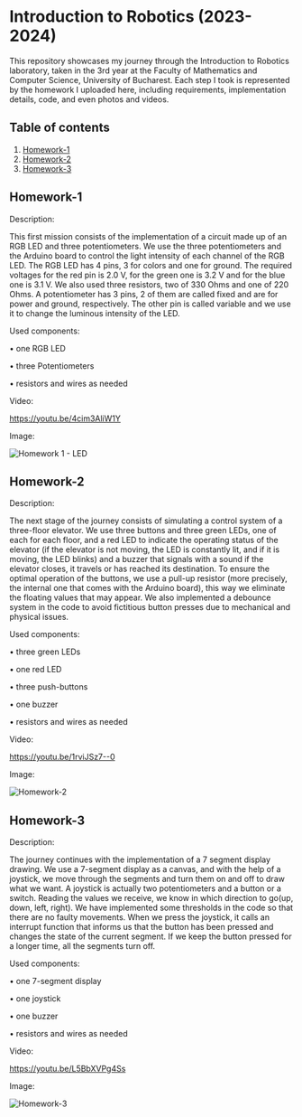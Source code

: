 # Introduction to Robotics (2023-2024)

This repository showcases my journey through the Introduction to Robotics laboratory, taken in the 3rd year at the Faculty of Mathematics and Computer Science, University of Bucharest. Each step I took is represented by the homework I uploaded here, including requirements, implementation details, code, and even photos and videos.

## Table of contents
1. [Homework-1](#Homework-1)
2. [Homework-2](#Homework-2)
3. [Homework-3](#Homework-3)


## Homework-1 
Description:

This first mission consists of the implementation of a circuit made up of an RGB LED and three potentiometers. We use the three potentiometers and the Arduino board to control the light intensity of each channel of the RGB LED. The RGB LED has 4 pins, 3 for colors and one for ground. The required voltages for the red pin is 2.0 V, for the green one is 3.2 V and for the blue one is 3.1 V. We also used three resistors, two of 330 Ohms and one of 220 Ohms. A potentiometer has 3 pins, 2 of them are called fixed and are for power and ground, respectively. The other pin is called variable and we use it to change the luminous intensity of the LED.

Used components:

  • one RGB LED
  
  • three Potentiometers
  
  • resistors and wires as needed

Video:

https://youtu.be/4cim3AliW1Y

Image:

![Homework 1 - LED](https://github.com/Bucovina/IntroductionToRobotics/assets/103101131/aa76264f-ad25-488d-8ab5-d9fdcbd73bad)

## Homework-2
Description:

The next stage of the journey consists of simulating a control system of a three-floor elevator. We use three buttons and three green LEDs, one of each for each floor, and a red LED to indicate the operating status of the elevator (if the elevator is not moving, the LED is constantly lit, and if it is moving, the LED blinks) and a buzzer that signals with a sound if the elevator closes, it travels or has reached its destination. To ensure the optimal operation of the buttons, we use a pull-up resistor (more precisely, the internal one that comes with the Arduino board), this way we eliminate the floating values ​​that may appear. We also implemented a debounce system in the code to avoid fictitious button presses due to mechanical and physical issues.

Used components:

  • three green LEDs
  
  • one red LED
  
  • three push-buttons
  
  • one buzzer
  
  • resistors and wires as needed

Video:

https://youtu.be/1rviJSz7--0

Image:

![Homework-2](https://github.com/Bucovina/IntroductionToRobotics/assets/103101131/17556593-1c23-4703-b2fb-9b95cbfefa66)

## Homework-3
Description:

The journey continues with the implementation of a 7 segment display drawing. We use a 7-segment display as a canvas, and with the help of a joystick, we move through the segments and turn them on and off to draw what we want. A joystick is actually two potentiometers and a button or a switch. Reading the values ​​we receive, we know in which direction to go(up, down, left, right). We have implemented some thresholds in the code so that there are no faulty movements. When we press the joystick, it calls an interrupt function that informs us that the button has been pressed and changes the state of the current segment. If we keep the button pressed for a longer time, all the segments turn off.

Used components:

  • one 7-segment display
  
  • one joystick
  
  • one buzzer
  
  • resistors and wires as needed

Video:

https://youtu.be/L5BbXVPg4Ss

Image:

![Homework-3](https://github.com/Bucovina/IntroductionToRobotics/assets/103101131/58a71837-8a78-4678-91ee-36705080cbf7)

